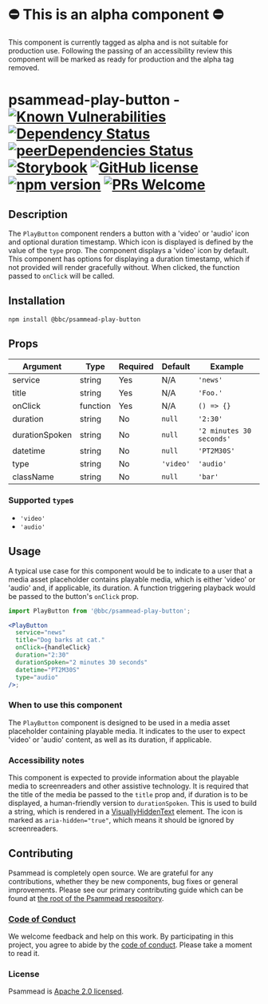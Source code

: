 # ⛔️ This is an alpha component ⛔️

This component is currently tagged as alpha and is not suitable for production use. Following the passing of an accessibility review this component will be marked as ready for production and the alpha tag removed.

# psammead-play-button - [![Known Vulnerabilities](https://snyk.io/test/github/bbc/psammead/badge.svg?targetFile=packages%2Fcomponents%2Fpsammead-play-button%2Fpackage.json)](https://snyk.io/test/github/bbc/psammead?targetFile=packages%2Fcomponents%2Fpsammead-play-button%2Fpackage.json) [![Dependency Status](https://david-dm.org/bbc/psammead.svg?path=packages/components/psammead-play-button)](https://david-dm.org/bbc/psammead?path=packages/components/psammead-play-button) [![peerDependencies Status](https://david-dm.org/bbc/psammead/peer-status.svg?path=packages/components/psammead-play-button)](https://david-dm.org/bbc/psammead?path=packages/components/psammead-play-button&type=peer) [![Storybook](https://raw.githubusercontent.com/storybooks/play-button/master/badge/badge-storybook.svg?sanitize=true)](https://bbc.github.io/psammead/?path=/story/play-button--default) [![GitHub license](https://img.shields.io/badge/license-Apache%202.0-blue.svg)](https://github.com/bbc/psammead/blob/latest/LICENSE) [![npm version](https://img.shields.io/npm/v/@bbc/psammead-play-button.svg)](https://www.npmjs.com/package/@bbc/psammead-play-button) [![PRs Welcome](https://img.shields.io/badge/PRs-welcome-brightgreen.svg)](https://github.com/bbc/psammead/blob/latest/CONTRIBUTING.md)

## Description

The `PlayButton` component renders a button with a 'video' or 'audio' icon and optional duration timestamp. Which icon is displayed is defined by the value of the `type` prop. The component displays a 'video' icon by default. This component has options for displaying a duration timestamp, which if not provided will render gracefully without. When clicked, the function passed to `onClick` will be called.

## Installation

`npm install @bbc/psammead-play-button`

## Props

<!-- prettier-ignore -->
| Argument       | Type      | Required | Default   | Example                  |
| -------------- | --------- | -------- | --------- | ------------------------ |
| service        | string    | Yes      | N/A       | `'news'`                 |
| title          | string    | Yes      | N/A       | `'Foo.'`                 |
| onClick        | function  | Yes      | N/A       | `() => {}`               |
| duration       | string    | No       | `null`    | `'2:30'`                 |
| durationSpoken | string    | No       | `null`    | `'2 minutes 30 seconds'` |
| datetime       | string    | No       | `null`    | `'PT2M30S'`              |
| type           | string    | No       | `'video'` | `'audio'`                |
| className      | string    | No       | `null`    | `'bar'`                  |

### Supported `type`s

<!-- prettier-ignore -->
- `'video'`
- `'audio'`

## Usage

A typical use case for this component would be to indicate to a user that a media asset placeholder contains playable media, which is either 'video' or 'audio' and, if applicable, its duration. A function triggering playback would be passed to the button's `onClick` prop.

```jsx
import PlayButton from '@bbc/psammead-play-button';

<PlayButton
  service="news"
  title="Dog barks at cat."
  onClick={handleClick}
  duration="2:30"
  durationSpoken="2 minutes 30 seconds"
  datetime="PT2M30S"
  type="audio"
/>;
```

### When to use this component

The `PlayButton` component is designed to be used in a media asset placeholder containing playable media. It indicates to the user to expect 'video' or 'audio' content, as well as its duration, if applicable.

<!-- ### When not to use this component -->

### Accessibility notes

This component is expected to provide information about the playable media to screenreaders and other assistive technology. It is required that the title of the media be passed to the `title` prop and, if duration is to be displayed, a human-friendly version to `durationSpoken`. This is used to build a string, which is rendered in a [VisuallyHiddenText](https://github.com/bbc/psammead/tree/latest/packages/components/psammead-visually-hidden-text) element. The icon is marked as `aria-hidden="true"`, which means it should be ignored by screenreaders.

<!-- ## Roadmap -->

## Contributing

Psammead is completely open source. We are grateful for any contributions, whether they be new components, bug fixes or general improvements. Please see our primary contributing guide which can be found at [the root of the Psammead respository](https://github.com/bbc/psammead/blob/latest/CONTRIBUTING.md).

### [Code of Conduct](https://github.com/bbc/psammead/blob/latest/CODE_OF_CONDUCT.md)

We welcome feedback and help on this work. By participating in this project, you agree to abide by the [code of conduct](https://github.com/bbc/psammead/blob/latest/CODE_OF_CONDUCT.md). Please take a moment to read it.

### License

Psammead is [Apache 2.0 licensed](https://github.com/bbc/psammead/blob/latest/LICENSE).
